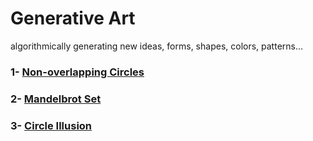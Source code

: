 # Generative Art

algorithmically generating new ideas, forms, shapes, colors, patterns...

### 1- [Non-overlapping Circles](non-overlapping%20circles/)

### 2- [Mandelbrot Set](mandelbrot/)

### 3- [Circle Illusion](circle-illusion/)
